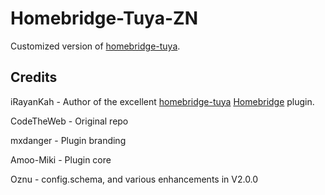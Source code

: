 # Homebridge-Tuya-ZN

Customized version of [homebridge-tuya](https://github.com/iRayanKhan/homebridge-tuya).

## Credits

iRayanKah - Author of the excellent [homebridge-tuya](https://github.com/iRayanKhan/homebridge-tuya) [Homebridge](https://homebridge.io) plugin.

CodeTheWeb - Original repo

mxdanger   - Plugin branding

Amoo-Miki  - Plugin core

Oznu       - config.schema, and various enhancements in V2.0.0

